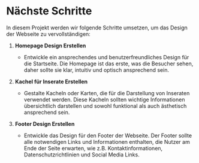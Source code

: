 # Nächste Schritte

In diesem Projekt werden wir folgende Schritte umsetzen, um das Design der Webseite zu vervollständigen:

1. **Homepage Design Erstellen**

   - Entwickle ein ansprechendes und benutzerfreundliches Design für die Startseite. Die Homepage ist das erste, was die Besucher sehen, daher sollte sie klar, intuitiv und optisch ansprechend sein.

2. **Kachel für Inserate Erstellen**

   - Gestalte Kacheln oder Karten, die für die Darstellung von Inseraten verwendet werden. Diese Kacheln sollten wichtige Informationen übersichtlich darstellen und sowohl funktional als auch ästhetisch ansprechend sein.

3. **Footer Design Erstellen**
   - Entwickle das Design für den Footer der Webseite. Der Footer sollte alle notwendigen Links und Informationen enthalten, die Nutzer am Ende der Seite erwarten, wie z.B. Kontaktinformationen, Datenschutzrichtlinien und Social Media Links.

